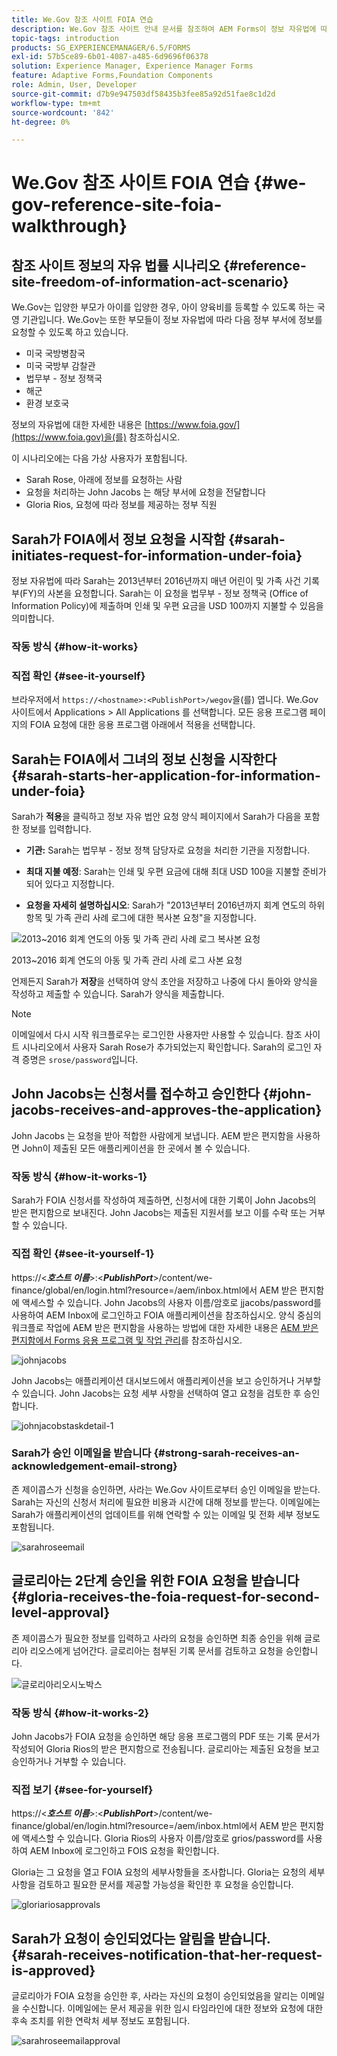 ```yaml
---
title: We.Gov 참조 사이트 FOIA 연습
description: We.Gov 참조 사이트 안내 문서를 참조하여 AEM Forms이 정보 자유법에 따라 개인이 요청한 정보를 정부가 어떻게 받고 제공하는지 이해할 수 있습니다.
topic-tags: introduction
products: SG_EXPERIENCEMANAGER/6.5/FORMS
exl-id: 57b5ce89-6b01-4087-a485-6d9696f06378
solution: Experience Manager, Experience Manager Forms
feature: Adaptive Forms,Foundation Components
role: Admin, User, Developer
source-git-commit: d7b9e947503df58435b3fee85a92d51fae8c1d2d
workflow-type: tm+mt
source-wordcount: '842'
ht-degree: 0%

---
```


# We.Gov 참조 사이트 FOIA 연습 {#we-gov-reference-site-foia-walkthrough}

## 참조 사이트 정보의 자유 법률 시나리오 {#reference-site-freedom-of-information-act-scenario}

We.Gov는 입양한 부모가 아이를 입양한 경우, 아이 양육비를 등록할 수 있도록 하는 국영 기관입니다. We.Gov는 또한 부모들이 정보 자유법에 따라 다음 정부 부서에 정보를 요청할 수 있도록 하고 있습니다.

* 미국 국방병참국
* 미국 국방부 감찰관
* 법무부 - 정보 정책국
* 해군
* 환경 보호국

정보의 자유법에 대한 자세한 내용은 [https://www.foia.gov/](https://www.foia.gov)을(를) 참조하십시오.

이 시나리오에는 다음 가상 사용자가 포함됩니다.

* Sarah Rose, 아래에 정보를 요청하는 사람
* 요청을 처리하는 John Jacobs 는 해당 부서에 요청을 전달합니다
* Gloria Rios, 요청에 따라 정보를 제공하는 정부 직원

## Sarah가 FOIA에서 정보 요청을 시작함 {#sarah-initiates-request-for-information-under-foia}

정보 자유법에 따라 Sarah는 2013년부터 2016년까지 매년 어린이 및 가족 사건 기록부(FY)의 사본을 요청합니다. Sarah는 이 요청을 법무부 - 정보 정책국 (Office of Information Policy)에 제출하며 인쇄 및 우편 요금을 USD 100까지 지불할 수 있음을 의미합니다.

### 작동 방식 {#how-it-works}

### 직접 확인 {#see-it-yourself}

브라우저에서 `https://<hostname>:<PublishPort>/wegov`을(를) 엽니다. We.Gov 사이트에서 Applications > All Applications 를 선택합니다. 모든 응용 프로그램 페이지의 FOIA 요청에 대한 응용 프로그램 아래에서 적용을 선택합니다.

## Sarah는 FOIA에서 그녀의 정보 신청을 시작한다 {#sarah-starts-her-application-for-information-under-foia}

Sarah가 **적용**&#x200B;을 클릭하고 정보 자유 법안 요청 양식 페이지에서 Sarah가 다음을 포함한 정보를 입력합니다.

* **기관:** Sarah는 법무부 - 정보 정책 담당자로 요청을 처리한 기관을 지정합니다.

* **최대 지불 예정**: Sarah는 인쇄 및 우편 요금에 대해 최대 USD 100을 지불할 준비가 되어 있다고 지정합니다.
* **요청을 자세히 설명하십시오**: Sarah가 &quot;2013년부터 2016년까지 회계 연도의 하위 항목 및 가족 관리 사례 로그에 대한 복사본 요청&quot;을 지정합니다.

![2013~2016 회계 연도의 아동 및 가족 관리 사례 로그 복사본 요청](assets/sarahfiosform.png)

2013~2016 회계 연도의 아동 및 가족 관리 사례 로그 사본 요청

언제든지 Sarah가 **저장**&#x200B;을 선택하여 양식 초안을 저장하고 나중에 다시 돌아와 양식을 작성하고 제출할 수 있습니다. Sarah가 양식을 제출합니다.

>[!NOTE]
>
>이메일에서 다시 시작 워크플로우는 로그인한 사용자만 사용할 수 있습니다. 참조 사이트 시나리오에서 사용자 Sarah Rose가 추가되었는지 확인합니다. Sarah의 로그인 자격 증명은 `srose/password`입니다.

## John Jacobs는 신청서를 접수하고 승인한다 {#john-jacobs-receives-and-approves-the-application}

John Jacobs 는 요청을 받아 적합한 사람에게 보냅니다. AEM 받은 편지함을 사용하면 John이 제출된 모든 애플리케이션을 한 곳에서 볼 수 있습니다.

### 작동 방식 {#how-it-works-1}

Sarah가 FOIA 신청서를 작성하여 제출하면, 신청서에 대한 기록이 John Jacobs의 받은 편지함으로 보내진다. John Jacobs는 제출된 지원서를 보고 이를 수락 또는 거부할 수 있습니다.

### 직접 확인 {#see-it-yourself-1}

https://&lt;***호스트 이름***>:&lt;***PublishPort***>/content/we-finance/global/en/login.html?resource=/aem/inbox.html에서 AEM 받은 편지함에 액세스할 수 있습니다. John Jacobs의 사용자 이름/암호로 jjacobs/password를 사용하여 AEM Inbox에 로그인하고 FOIA 애플리케이션을 참조하십시오. 양식 중심의 워크플로 작업에 AEM 받은 편지함을 사용하는 방법에 대한 자세한 내용은 [AEM 받은 편지함에서 Forms 응용 프로그램 및 작업 관리](/help/forms/using/manage-applications-inbox.md)를 참조하십시오.

![johnjacobs](assets/johnjacobs.png)

John Jacobs는 애플리케이션 대시보드에서 애플리케이션을 보고 승인하거나 거부할 수 있습니다. John Jacobs는 요청 세부 사항을 선택하여 열고 요청을 검토한 후 승인합니다.

![johnjacobstaskdetail-1](assets/johnjacobstaskdetail-1.png)

### <strong>Sarah가 승인 이메일을 받습니다</strong> {#strong-sarah-receives-an-acknowledgement-email-strong}

존 제이콥스가 신청을 승인하면, 사라는 We.Gov 사이트로부터 승인 이메일을 받는다. Sarah는 자신의 신청서 처리에 필요한 비용과 시간에 대해 정보를 받는다. 이메일에는 Sarah가 애플리케이션의 업데이트를 위해 연락할 수 있는 이메일 및 전화 세부 정보도 포함됩니다.

![sarahroseemail](assets/sarahroseemail.png)

## 글로리아는 2단계 승인을 위한 FOIA 요청을 받습니다 {#gloria-receives-the-foia-request-for-second-level-approval}

존 제이콥스가 필요한 정보를 입력하고 사라의 요청을 승인하면 최종 승인을 위해 글로리아 리오스에게 넘어간다. 글로리아는 첨부된 기록 문서를 검토하고 요청을 승인합니다.

![글로리아리오시노박스](assets/gloriariosinbox.png)

### 작동 방식 {#how-it-works-2}

John Jacobs가 FOIA 요청을 승인하면 해당 응용 프로그램의 PDF 또는 기록 문서가 작성되어 Gloria Rios의 받은 편지함으로 전송됩니다. 글로리아는 제출된 요청을 보고 승인하거나 거부할 수 있습니다.

### 직접 보기 {#see-for-yourself}

https://&lt;***호스트 이름***>:&lt;***PublishPort***>/content/we-finance/global/en/login.html?resource=/aem/inbox.html에서 AEM 받은 편지함에 액세스할 수 있습니다. Gloria Rios의 사용자 이름/암호로 grios/password를 사용하여 AEM Inbox에 로그인하고 FOIS 요청을 확인합니다.

Gloria는 그 요청을 열고 FOIA 요청의 세부사항들을 조사합니다. Gloria는 요청의 세부사항을 검토하고 필요한 문서를 제공할 가능성을 확인한 후 요청을 승인합니다.

![gloriariosapprovals](assets/gloriariosapproves.png)

## Sarah가 요청이 승인되었다는 알림을 받습니다. {#sarah-receives-notification-that-her-request-is-approved}

글로리아가 FOIA 요청을 승인한 후, 사라는 자신의 요청이 승인되었음을 알리는 이메일을 수신합니다. 이메일에는 문서 제공을 위한 임시 타임라인에 대한 정보와 요청에 대한 후속 조치를 위한 연락처 세부 정보도 포함됩니다.

![sarahroseemailapproval](assets/sarahroseemailapproval.png)
